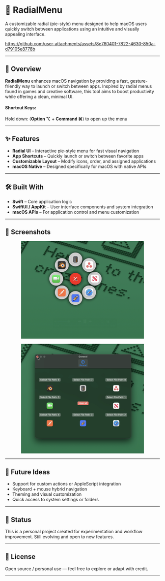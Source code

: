# 🎯 RadialMenu

A customizable radial (pie-style) menu designed to help macOS users quickly switch between applications using an intuitive and visually appealing interface.


https://github.com/user-attachments/assets/8e780401-7822-4630-850a-d79105e8778b

---

## 🧭 Overview

**RadialMenu** enhances macOS navigation by providing a fast, gesture-friendly way to launch or switch between apps. Inspired by radial menus found in games and creative software, this tool aims to boost productivity while offering a clean, minimal UI.

#### Shortcut Keys:

Hold down: (**Option ⌥** + **Command ⌘**) to open up the menu

---

## ✨ Features

- **Radial UI** – Interactive pie-style menu for fast visual navigation  
- **App Shortcuts** – Quickly launch or switch between favorite apps  
- **Customizable Layout** – Modify icons, order, and assigned applications  
- **macOS Native** – Designed specifically for macOS with native APIs  

---

## 🛠️ Built With

- **Swift** – Core application logic  
- **SwiftUI / AppKit** – User interface components and system integration  
- **macOS APIs** – For application control and menu customization

---

## 📸 Screenshots

<p align="center">
  <img src="readme-images/radial-menu.png" alt="Radial Menu" width="400"/>
</p>
<p align="center">
  <img src="readme-images/settings-window.png" alt="Settings Screen" width="400"/>
</p>

---

## 🚀 Future Ideas

- Support for custom actions or AppleScript integration  
- Keyboard + mouse hybrid navigation  
- Theming and visual customization  
- Quick access to system settings or folders  

---

## 🧪 Status

This is a personal project created for experimentation and workflow improvement. Still evolving and open to new features.

---

## 📄 License

Open source / personal use — feel free to explore or adapt with credit.

---
